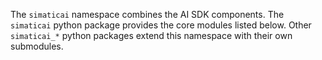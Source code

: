 The `simaticai` namespace combines the AI SDK components. The `simaticai` python package provides the core modules listed below. Other `simaticai_*` python packages extend this namespace with their own submodules.

